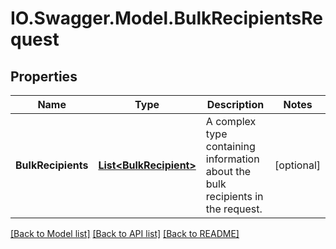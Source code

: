 # IO.Swagger.Model.BulkRecipientsRequest
## Properties

Name | Type | Description | Notes
------------ | ------------- | ------------- | -------------
**BulkRecipients** | [**List&lt;BulkRecipient&gt;**](BulkRecipient.md) | A complex type containing information about the bulk recipients in the request. | [optional] 

[[Back to Model list]](../README.md#documentation-for-models) [[Back to API list]](../README.md#documentation-for-api-endpoints) [[Back to README]](../README.md)

